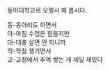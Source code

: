 동아대학교로 오행시 해 봅시다.

동-동아리도 하면서  
아-아침 수업은 힘들지만  
대-대충 살면 안 되니까  
학-학점 챙기면서  
교-교정에서 추억 쌓는 게 제일 재밌다  
